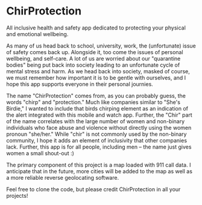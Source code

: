 # ChirProtection
All inclusive health and safety app dedicated to protecting your physical and emotional wellbeing. 

As many of us head back to school, university, work, the (unfortunate) issue of safety comes back up. Alongside it, too come the issues of personal wellbeing, and self-care. A lot of us are worried about our "quarantine bodies" being put back into society leading to an unfortunate cycle of mental stress and harm. As we head back into society, masked of course, we must remember how important it is to be gentle with ourselves, and I hope this app supports everyone in their personal journies.

The name "ChirProtection" comes from, as you can probably guess, the words "chirp" and "protection." Much like companies similar to "She's Birdie," I wanted to include that birds chirping element as an indication of the alert integrated with this mobile and watch app. Further, the "Chir" part of the name correlates with the large number of women and non-binary individuals who face abuse and violence without directly using the women pronoun "she/her." While "chir" is not commonly used by the non-binary community, I hope it adds an element of inclusivity that other companies lack. Further, this app is for all people, including men – the name just gives women a small shout-out :)

The primary component of this project is a map loaded with 911 call data. I anticipate that in the future, more cities will be added to the map as well as a more reliable reverse geolocating software.

Feel free to clone the code, but please credit ChirProtection in all your projects!
